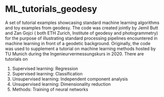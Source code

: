 # ML_tutorials_geodesy
A set of tutorial examples showcasing standard machine learning algorithms and toy examples from geodesy.
The code was created jointly by Jemil Butt and Zan Gojci ( both ETH Zurich, Institute of geodesy and photogrammetry) for the purpose of illustrating standard processing pipelines encountered in machine learning in front of a geodetic background. Originally, the code was used to supplement a tutorial on machine learning methods hosted by TU Munich during the Ingenieurvermessungskurs in 2020.
There are tutorials on
1. Supervised learning: Regression
2. Supervised learning: Classification
3. Unsupervised learning: Independent component analysis
4. Unsupervised learning: Dimensionality reduction
5. Methods: Training of neural networks
